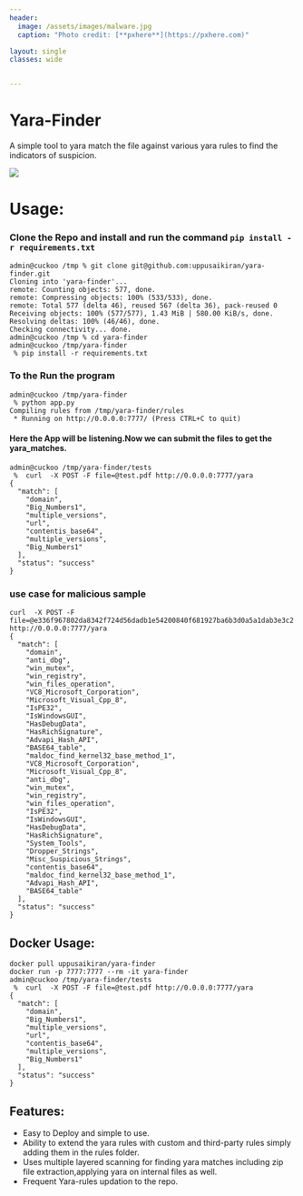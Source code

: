 ```yaml
---
header:
  image: /assets/images/malware.jpg
  caption: "Photo credit: [**pxhere**](https://pxhere.com)"

layout: single
classes: wide


---
```


# Yara-Finder
A simple tool to yara match the file against various yara rules to find the indicators of suspicion.

<img src="https://travis-ci.org/uppusaikiran/yara-finder.svg?branch=master">


# Usage:

### Clone the Repo and install and run the command `pip install -r requirements.txt`

```
admin@cuckoo /tmp % git clone git@github.com:uppusaikiran/yara-finder.git
Cloning into 'yara-finder'...
remote: Counting objects: 577, done.
remote: Compressing objects: 100% (533/533), done.
remote: Total 577 (delta 46), reused 567 (delta 36), pack-reused 0
Receiving objects: 100% (577/577), 1.43 MiB | 580.00 KiB/s, done.
Resolving deltas: 100% (46/46), done.
Checking connectivity... done.
admin@cuckoo /tmp % cd yara-finder
admin@cuckoo /tmp/yara-finder
 % pip install -r requirements.txt

```
### To the Run the program

```
admin@cuckoo /tmp/yara-finder
 % python app.py
Compiling rules from /tmp/yara-finder/rules
 * Running on http://0.0.0.0:7777/ (Press CTRL+C to quit)

```

#### Here the App will be listening.Now we can submit the files to get the yara_matches.

```
admin@cuckoo /tmp/yara-finder/tests
 %  curl  -X POST -F file=@test.pdf http://0.0.0.0:7777/yara
{
  "match": [
    "domain",
    "Big_Numbers1",
    "multiple_versions",
    "url",
    "contentis_base64",
    "multiple_versions",
    "Big_Numbers1"
  ],
  "status": "success"
}

```
### use case for malicious sample

```
curl  -X POST -F file=@e336f967802da8342f724d56dadb1e54200840f681927ba6b3d0a5a1dab3e3c2 http://0.0.0.0:7777/yara
{
  "match": [
    "domain",
    "anti_dbg",
    "win_mutex",
    "win_registry",
    "win_files_operation",
    "VC8_Microsoft_Corporation",
    "Microsoft_Visual_Cpp_8",
    "IsPE32",
    "IsWindowsGUI",
    "HasDebugData",
    "HasRichSignature",
    "Advapi_Hash_API",
    "BASE64_table",
    "maldoc_find_kernel32_base_method_1",
    "VC8_Microsoft_Corporation",
    "Microsoft_Visual_Cpp_8",
    "anti_dbg",
    "win_mutex",
    "win_registry",
    "win_files_operation",
    "IsPE32",
    "IsWindowsGUI",
    "HasDebugData",
    "HasRichSignature",
    "System_Tools",
    "Dropper_Strings",
    "Misc_Suspicious_Strings",
    "contentis_base64",
    "maldoc_find_kernel32_base_method_1",
    "Advapi_Hash_API",
    "BASE64_table"
  ],
  "status": "success"
}
```

## Docker Usage:
```
docker pull uppusaikiran/yara-finder
docker run -p 7777:7777 --rm -it yara-finder
admin@cuckoo /tmp/yara-finder/tests
 %  curl  -X POST -F file=@test.pdf http://0.0.0.0:7777/yara
{
  "match": [
    "domain",
    "Big_Numbers1",
    "multiple_versions",
    "url",
    "contentis_base64",
    "multiple_versions",
    "Big_Numbers1"
  ],
  "status": "success"
}
```

## Features:

* Easy to Deploy and simple to use.
* Ability to extend the yara rules with custom and third-party rules simply adding them in the rules folder.
* Uses multiple layered scanning for finding yara matches including zip file extraction,applying yara on internal files as well.
* Frequent Yara-rules updation to the repo.
